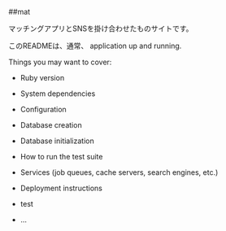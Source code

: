 ##mat

マッチングアプリとSNSを掛け合わせたものサイトです。

このREADMEは、通常、
application up and running.

Things you may want to cover:

* Ruby version

* System dependencies

* Configuration

* Database creation

* Database initialization

* How to run the test suite

* Services (job queues, cache servers, search engines, etc.)

* Deployment instructions

* test

* ...
